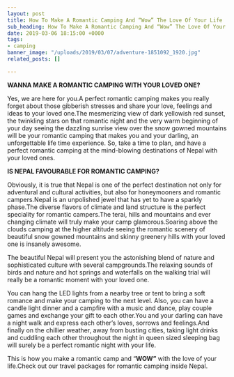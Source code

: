 ```yaml
---
layout: post
title: How To Make A Romantic Camping And “Wow” The Love Of Your Life
sub_heading: How To Make A Romantic Camping And “Wow” The Love Of Your Life
date: 2019-03-06 18:15:00 +0000
tags:
- camping
banner_image: "/uploads/2019/03/07/adventure-1851092_1920.jpg"
related_posts: []

---
```

**WANNA MAKE A ROMANTIC CAMPING WITH YOUR LOVED ONE?**

Yes, we are here for you.A perfect romantic camping makes you really forget about those gibberish stresses and share your love, feelings and ideas to your loved one.The mesmerizing view of dark yellowish red sunset, the twinkling stars on that romantic night and the very warm beginning of your day seeing the dazzling sunrise view over the snow gowned mountains will be your romantic camping that makes you and your darling, an unforgettable life time experience. So, take a time to plan, and have a perfect romantic camping at the mind-blowing destinations of Nepal with your loved ones.

**IS NEPAL FAVOURABLE FOR ROMANTIC CAMPING?**

Obviously, it is true that Nepal is one of the perfect destination not only for adventural and cultural activities, but also for honeymooners and romantic campers.Nepal is an unpolished jewel that has yet to have a sparkly phase.The diverse flavors of climate and land structure is the perfect speciality for romantic campers.The terai, hills and mountains and ever changing climate will truly make your camp glamorous.Soaring above the clouds camping at the higher altitude seeing the romantic scenery of beautiful snow gowned mountains and skinny greenery hills with your loved one is insanely awesome.

The beautiful Nepal will present you the astonishing blend of nature and sophisticated culture with several campgrounds.The relaxing sounds of birds and nature and hot springs and waterfalls on the walking trial will really be a romantic moment with your loved one.

You can hang the LED lights from a nearby tree or tent to bring a soft romance and make your camping to the next level. Also, you can have a candle light dinner and a campfire with a music and dance, play couple games and exchange your gift to each other.You and your darling can have a night walk and express each other’s loves, sorrows and feelings.And finally on the chillier weather, away from busting cities, taking light drinks and cuddling each other throughout the night in queen sized sleeping bag will surely be a perfect romantic night with your life.

This is how you make a romantic camp and “**WOW”** with the love of your life.Check out our travel packages for romantic camping inside Nepal.